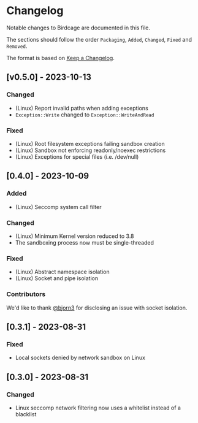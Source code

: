 # Changelog

Notable changes to Birdcage are documented in this file.

The sections should follow the order `Packaging`, `Added`, `Changed`, `Fixed` and `Removed`.

The format is based on [Keep a Changelog](https://keepachangelog.com/en/1.0.0/).

## [v0.5.0] - 2023-10-13

### Changed

- (Linux) Report invalid paths when adding exceptions
- `Exception::Write` changed to `Exception::WriteAndRead`

### Fixed

- (Linux) Root filesystem exceptions failing sandbox creation
- (Linux) Sandbox not enforcing readonly/noexec restrictions
- (Linux) Exceptions for special files (i.e. /dev/null)

## [0.4.0] - 2023-10-09

### Added

- (Linux) Seccomp system call filter

### Changed

- (Linux) Minimum Kernel version reduced to 3.8
- The sandboxing process now must be single-threaded

### Fixed

- (Linux) Abstract namespace isolation
- (Linux) Socket and pipe isolation

### Contributors

We'd like to thank [@bjorn3](https://github.com/bjorn3) for disclosing an issue
with socket isolation.

## [0.3.1] - 2023-08-31

### Fixed

- Local sockets denied by network sandbox on Linux

## [0.3.0] - 2023-08-31

### Changed

- Linux seccomp network filtering now uses a whitelist instead of a blacklist
